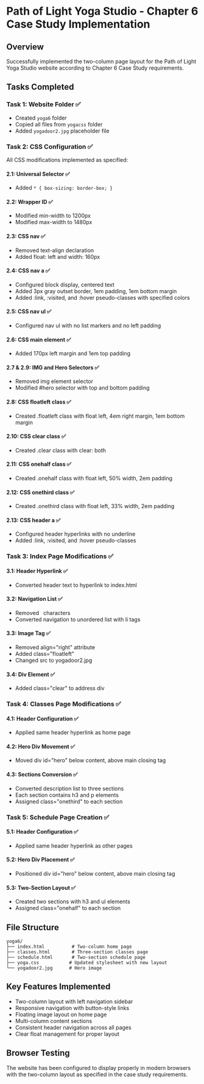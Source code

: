 # Path of Light Yoga Studio - Chapter 6 Case Study Implementation

## Overview
Successfully implemented the two-column page layout for the Path of Light Yoga Studio website according to Chapter 6 Case Study requirements.

## Tasks Completed

### Task 1: Website Folder ✅
- Created `yoga6` folder
- Copied all files from `yogacss` folder
- Added `yogadoor2.jpg` placeholder file

### Task 2: CSS Configuration ✅
All CSS modifications implemented as specified:

#### 2.1: Universal Selector ✅
- Added `* { box-sizing: border-box; }`

#### 2.2: Wrapper ID ✅
- Modified min-width to 1200px
- Modified max-width to 1480px

#### 2.3: CSS nav ✅
- Removed text-align declaration
- Added float: left and width: 160px

#### 2.4: CSS nav a ✅
- Configured block display, centered text
- Added 3px gray outset border, 1em padding, 1em bottom margin
- Added :link, :visited, and :hover pseudo-classes with specified colors

#### 2.5: CSS nav ul ✅
- Configured nav ul with no list markers and no left padding

#### 2.6: CSS main element ✅
- Added 170px left margin and 1em top padding

#### 2.7 & 2.9: IMG and Hero Selectors ✅
- Removed img element selector
- Modified #hero selector with top and bottom padding

#### 2.8: CSS floatleft class ✅
- Created .floatleft class with float left, 4em right margin, 1em bottom margin

#### 2.10: CSS clear class ✅
- Created .clear class with clear: both

#### 2.11: CSS onehalf class ✅
- Created .onehalf class with float left, 50% width, 2em padding

#### 2.12: CSS onethird class ✅
- Created .onethird class with float left, 33% width, 2em padding

#### 2.13: CSS header a ✅
- Configured header hyperlinks with no underline
- Added :link, :visited, and :hover pseudo-classes

### Task 3: Index Page Modifications ✅
#### 3.1: Header Hyperlink ✅
- Converted header text to hyperlink to index.html

#### 3.2: Navigation List ✅
- Removed &nbsp; characters
- Converted navigation to unordered list with li tags

#### 3.3: Image Tag ✅
- Removed align="right" attribute
- Added class="floatleft"
- Changed src to yogadoor2.jpg

#### 3.4: Div Element ✅
- Added class="clear" to address div

### Task 4: Classes Page Modifications ✅
#### 4.1: Header Configuration ✅
- Applied same header hyperlink as home page

#### 4.2: Hero Div Movement ✅
- Moved div id="hero" below content, above main closing tag

#### 4.3: Sections Conversion ✅
- Converted description list to three sections
- Each section contains h3 and p elements
- Assigned class="onethird" to each section

### Task 5: Schedule Page Creation ✅
#### 5.1: Header Configuration ✅
- Applied same header hyperlink as other pages

#### 5.2: Hero Div Placement ✅
- Positioned div id="hero" below content, above main closing tag

#### 5.3: Two-Section Layout ✅
- Created two sections with h3 and ul elements
- Assigned class="onehalf" to each section

## File Structure
```
yoga6/
├── index.html          # Two-column home page
├── classes.html        # Three-section classes page  
├── schedule.html       # Two-section schedule page
├── yoga.css           # Updated stylesheet with new layout
└── yogadoor2.jpg      # Hero image
```

## Key Features Implemented
- Two-column layout with left navigation sidebar
- Responsive navigation with button-style links
- Floating image layout on home page
- Multi-column content sections
- Consistent header navigation across all pages
- Clear float management for proper layout

## Browser Testing
The website has been configured to display properly in modern browsers with the two-column layout as specified in the case study requirements.
